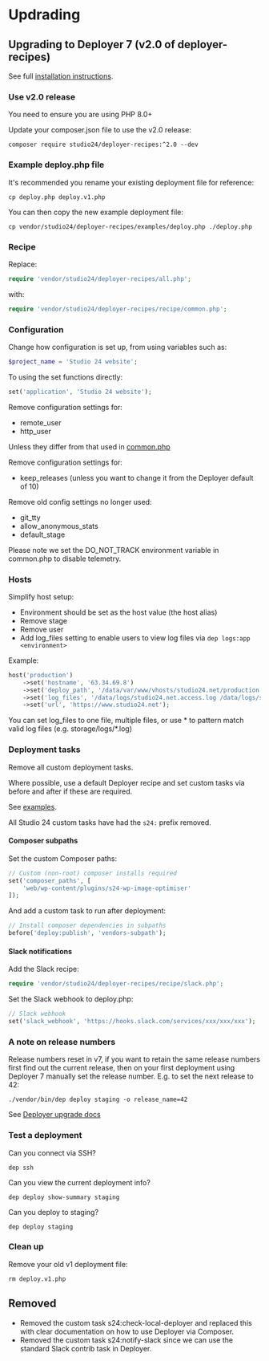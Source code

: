 # Updrading

## Upgrading to Deployer 7 (v2.0 of deployer-recipes)

See full [installation instructions](installation.md).

### Use v2.0 release

You need to ensure you are using PHP 8.0+

Update your composer.json file to use the v2.0 release:

```
composer require studio24/deployer-recipes:^2.0 --dev
```  

### Example deploy.php file

It's recommended you rename your existing deployment file for reference:

```
cp deploy.php deploy.v1.php
```

You can then copy the new example deployment file:

```
cp vendor/studio24/deployer-recipes/examples/deploy.php ./deploy.php
```

### Recipe

Replace: 

```php
require 'vendor/studio24/deployer-recipes/all.php';
```

with:

```php
require 'vendor/studio24/deployer-recipes/recipe/common.php';
```

### Configuration

Change how configuration is set up, from using variables such as:

```php
$project_name = 'Studio 24 website';
```

To using the set functions directly:

```php
set('application', 'Studio 24 website');
```

Remove configuration settings for:
* remote_user
* http_user

Unless they differ from that used in [common.php](../common.php)

Remove configuration settings for:
* keep_releases (unless you want to change it from the Deployer default of 10)

Remove old config settings no longer used:
* git_tty
* allow_anonymous_stats
* default_stage

Please note we set the DO_NOT_TRACK environment variable in common.php to disable telemetry.

### Hosts

Simplify host setup:
* Environment should be set as the host value (the host alias)
* Remove stage
* Remove user
* Add log_files setting to enable users to view log files via `dep logs:app <environment>`

Example:

```php
host('production')
    ->set('hostname', '63.34.69.8')
    ->set('deploy_path', '/data/var/www/vhosts/studio24.net/production')
    ->set('log_files', '/data/logs/studio24.net.access.log /data/logs/studio24.net.error.log')
    ->set('url', 'https://www.studio24.net');
```

You can set log_files to one file, multiple files, or use * to pattern match valid log files (e.g. storage/logs/*.log)

### Deployment tasks

Remove all custom deployment tasks. 

Where possible, use a default Deployer recipe and set custom tasks via before and after if these are required.

See [examples](../examples).

All Studio 24 custom tasks have had the `s24:` prefix removed.

#### Composer subpaths

Set the custom Composer paths:

````php
// Custom (non-root) composer installs required
set('composer_paths', [
    'web/wp-content/plugins/s24-wp-image-optimiser'
]);
````

And add a custom task to run after deployment:

```php
// Install composer dependencies in subpaths
before('deploy:publish', 'vendors-subpath');
```

#### Slack notifications

Add the Slack recipe:

```php
require 'vendor/studio24/deployer-recipes/recipe/slack.php';
```

Set the Slack webhook to deploy.php:

```php
// Slack webhook
set('slack_webhook', 'https://hooks.slack.com/services/xxx/xxx/xxx');
```

### A note on release numbers

Release numbers reset in v7, if you want to retain the same release numbers first find out the current release, then
on your first deployment using Deployer 7 manually set the release number. E.g. to set the next release to 42:

```
./vendor/bin/dep deploy staging -o release_name=42
```

See [Deployer upgrade docs](https://deployer.org/docs/7.x/UPGRADE#step-2-deploy)

### Test a deployment

Can you connect via SSH?

```
dep ssh
```

Can you view the current deployment info?

```
dep deploy show-summary staging
```

Can you deploy to staging?

```
dep deploy staging
```

### Clean up

Remove your old v1 deployment file:

```
rm deploy.v1.php
```

## Removed

* Removed the custom task s24:check-local-deployer and replaced this with clear documentation on how to use Deployer via Composer. 
* Removed the custom task s24:notify-slack since we can use the standard Slack contrib task in Deployer.

